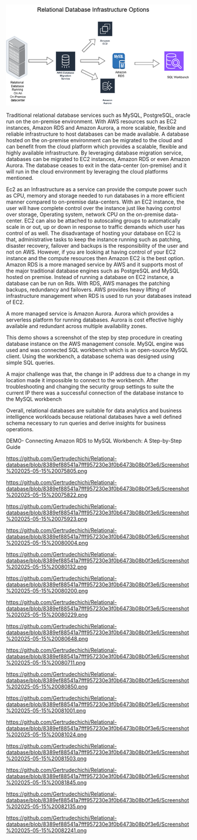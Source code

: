 

![image alt](https://github.com/Gertrudechichi/Relational-database/blob/d79b5e74cd2987320cc4fafcc52ed4a290000182/Relational%20database%20infrastructure%20options.png)
 
 
 Traditional relational database services such as MySQL, PostgreSQL, oracle run on the on-premise environment. With AWS resources such as EC2 instances, Amazon RDS and Amazon Aurora, a more scalable, flexible and reliable infrastructure to host databases can be made available.
A database hosted on the on-premise environment can be migrated to the cloud and can benefit from the cloud platform which provides a scalable, flexible and highly available infrastructure. By leveraging database migration service, databases can be migrated to EC2 instances, Amazon RDS or even Amazon Aurora. The database ceases to exit in the data-center (on-premise) and it will run in the cloud environment by leveraging the cloud platforms mentioned.

Ec2 as an Infrastructure as a service can provide the compute power such as CPU, memory and storage needed to run databases in a more efficient manner compared to on-premise data-centers. With an EC2 instance, the user will have complete control over the instance just like having control over storage, Operating system, network CPU on the on-premise data-center. EC2 can also be attached to autoscaling groups to automatically scale in or out, up or down in response to traffic demands which user has control of as well.
The disadvantage of hosting your database on EC2 is that, administrative tasks to keep the instance running such as patching, disaster recovery, failover and backups is the responsibility of the user and not on AWS. However, if you are looking at having control of your EC2 instance and the compute resources then Amazon EC2 is the best option.
Amazon RDS is a more managed service by AWS and it supports most of the major traditional database engines such as PostgreSQL and MySQL hosted on premise. Instead of running a database on EC2 instance, a database can be run on Rds. With RDS, AWS manages the patching backups, redundancy and failovers. AWS provides heavy lifting of infrastructure management when RDS is used to run your databases instead of EC2.

A more managed service is Amazon Aurora. Aurora which provides a serverless platform for running databases. Aurora is cost effective highly available and redundant across multiple availability zones.








This demo shows a screenshot of the step by step procedure in creating database instance on the AWS management console. MySQL engine was used and was connected SQL workbench which is an open-source MySQL client. Using the workbench, a database schema was designed using simple SQL queries.

A major challenge was that, the change in IP address due to a change in my location made it impossible to connect to the workbench. After troubleshooting and changing the security group settings to suite the current IP there was a successful connection of the database instance to the MySQL workbench

Overall, relational databases are suitable for data analytics and business intelligence workloads because relational databases have a well defined schema necessary to run queries and derive insights for business operations.  



DEMO- Connecting Amazon RDS to MySQL Workbench: A Step-by-Step Guide




https://github.com/Gertrudechichi/Relational-database/blob/8389ef88541a7fff957230e3f0b6473b08b0f3e6/Screenshot%202025-05-15%20075805.png



https://github.com/Gertrudechichi/Relational-database/blob/8389ef88541a7fff957230e3f0b6473b08b0f3e6/Screenshot%202025-05-15%20075822.png


https://github.com/Gertrudechichi/Relational-database/blob/8389ef88541a7fff957230e3f0b6473b08b0f3e6/Screenshot%202025-05-15%20075923.png


https://github.com/Gertrudechichi/Relational-database/blob/8389ef88541a7fff957230e3f0b6473b08b0f3e6/Screenshot%202025-05-15%20080004.png



https://github.com/Gertrudechichi/Relational-database/blob/8389ef88541a7fff957230e3f0b6473b08b0f3e6/Screenshot%202025-05-15%20080132.png



https://github.com/Gertrudechichi/Relational-database/blob/8389ef88541a7fff957230e3f0b6473b08b0f3e6/Screenshot%202025-05-15%20080200.png



https://github.com/Gertrudechichi/Relational-database/blob/8389ef88541a7fff957230e3f0b6473b08b0f3e6/Screenshot%202025-05-15%20080229.png



https://github.com/Gertrudechichi/Relational-database/blob/8389ef88541a7fff957230e3f0b6473b08b0f3e6/Screenshot%202025-05-15%20080648.png


https://github.com/Gertrudechichi/Relational-database/blob/8389ef88541a7fff957230e3f0b6473b08b0f3e6/Screenshot%202025-05-15%20080711.png


https://github.com/Gertrudechichi/Relational-database/blob/8389ef88541a7fff957230e3f0b6473b08b0f3e6/Screenshot%202025-05-15%20080850.png



https://github.com/Gertrudechichi/Relational-database/blob/8389ef88541a7fff957230e3f0b6473b08b0f3e6/Screenshot%202025-05-15%20081001.png



https://github.com/Gertrudechichi/Relational-database/blob/8389ef88541a7fff957230e3f0b6473b08b0f3e6/Screenshot%202025-05-15%20081024.png



https://github.com/Gertrudechichi/Relational-database/blob/8389ef88541a7fff957230e3f0b6473b08b0f3e6/Screenshot%202025-05-15%20081503.png



https://github.com/Gertrudechichi/Relational-database/blob/8389ef88541a7fff957230e3f0b6473b08b0f3e6/Screenshot%202025-05-15%20081845.png


https://github.com/Gertrudechichi/Relational-database/blob/8389ef88541a7fff957230e3f0b6473b08b0f3e6/Screenshot%202025-05-15%20082135.png


https://github.com/Gertrudechichi/Relational-database/blob/8389ef88541a7fff957230e3f0b6473b08b0f3e6/Screenshot%202025-05-15%20082241.png









